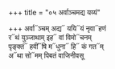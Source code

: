 +++
title = "०५ अर्वाञ्चमद्य यय्यं"

+++
अर्वा᳓ञ्चम् अद्य᳓ ययि᳓यं नृवा᳓हणं  
र᳓थं युञ्जाथाम् इह᳓ वां विमो᳓चनम्  
पृङ्क्तं᳓ हवीं᳓षि म᳓धुना᳓ हि᳓ कं गत᳓म्  
अ᳓था सो᳓मम् पिबतं वाजिनीवसू